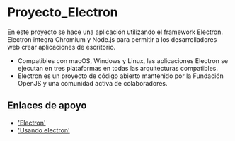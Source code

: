 # Proyecto_Electron

En este proyecto se hace una aplicación utilizando el framework Electron. Electron integra Chromium y Node.js para permitir a los desarrolladores web crear aplicaciones de escritorio.
- Compatibles con macOS, Windows y Linux, las aplicaciones Electron se ejecutan en tres plataformas en todas las arquitecturas compatibles.
- Electron es un proyecto de código abierto mantenido por la Fundación OpenJS y una comunidad activa de colaboradores.

## Enlaces de apoyo
- ['Electron'](https://www.electronjs.org/)
- ['Usando electron'](https://www.youtube.com/watch?v=ir9yaSgbOdY)